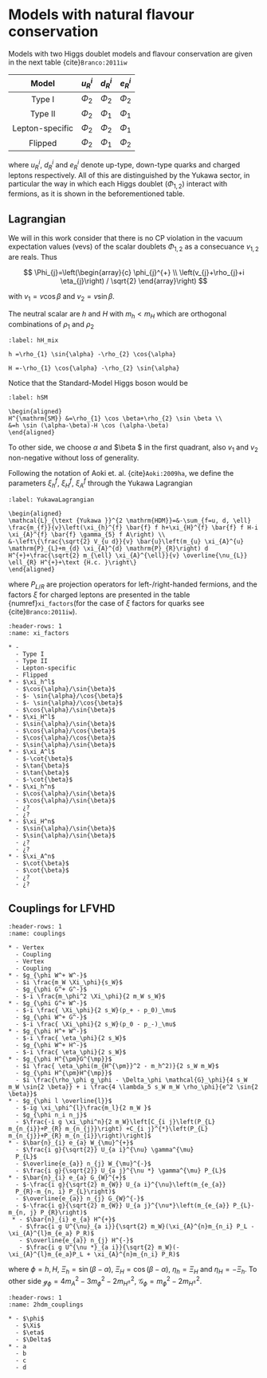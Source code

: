# Models with natural flavour conservation

Models with two Higgs doublet models and flavour conservation are given in the next table {cite}`Branco:2011iw`


|    **Model**     |  $u_{R}^{i}$   | $d_{R}^{i}$  |  $e_{R}^{i}$   |
| :------------:   | :-------------: |:------------: | :-------------: |
| Type I           | $\Phi_{2}$ | $\Phi_{2}$ | $\Phi_{2}$ | 
| Type II          | $\Phi_{2}$ | $\Phi_{1}$ | $\Phi_{1}$ | 
|  Lepton-specific | $\Phi_{2}$ | $\Phi_{2}$ | $\Phi_{1}$ | 
|      Flipped     | $\Phi_{2}$ | $\Phi_{1}$ | $\Phi_{2}$ | 

where $u_{R}^{i}$, $d_{R}^{i}$ and $e_{R}^{i}$ denote up-type, down-type quarks and charged leptons respectively. All of this are distinguished by the Yukawa sector, in particular the way in which each Higgs doublet ($\Phi_{1,2}$) interact with fermions, as it is shown in the beforementioned table. 

## Lagrangian

We will in this work consider that there is no CP violation in the vacuum expectation values (vevs) of the scalar doublets $\Phi_{1,2}$ as a consecuance $v_{1,2}$ are reals. Thus

$$
\Phi_{j}=\left(\begin{array}{c}
\phi_{j}^{+} \\
\left(v_{j}+\rho_{j}+i \eta_{j}\right) / \sqrt{2}
\end{array}\right)
$$

with $v_1 = v \cos{\beta}$ and $v_2 = v \sin{\beta}$. 

The neutral scalar are $h$ and $H$ with $m_h < m_H$ which are orthogonal combinations of $\rho_1$ and $\rho_2$ 

```{math}
:label: hH_mix

h =\rho_{1} \sin{\alpha} -\rho_{2} \cos{\alpha}

H =-\rho_{1} \cos{\alpha} -\rho_{2} \sin{\alpha}
```

Notice that the Standard-Model Higgs boson would be

```{math}
:label: hSM

\begin{aligned}
H^{\mathrm{SM}} &=\rho_{1} \cos \beta+\rho_{2} \sin \beta \\
&=h \sin (\alpha-\beta)-H \cos (\alpha-\beta)
\end{aligned}
```

To other side, we choose $\alpha$ and $\beta $ in the first quadrant, also $v_1$ and $v_2$ non-negative without loss of generality. 

Following the notation of Aoki et. al. {cite}`Aoki:2009ha`, we define the parameters $\xi_h^f$, $\xi_H^f$, $\xi_A^f$ through the Yukawa Lagrangian

```{math}
:label: YukawaLagrangian

\begin{aligned}
\mathcal{L}_{\text {Yukawa }}^{2 \mathrm{HDM}}=&-\sum_{f=u, d, \ell} \frac{m_{f}}{v}\left(\xi_{h}^{f} \bar{f} f h+\xi_{H}^{f} \bar{f} f H-i \xi_{A}^{f} \bar{f} \gamma_{5} f A\right) \\
&-\left\{\frac{\sqrt{2} V_{u d}}{v} \bar{u}\left(m_{u} \xi_{A}^{u} \mathrm{P}_{L}+m_{d} \xi_{A}^{d} \mathrm{P}_{R}\right) d H^{+}+\frac{\sqrt{2} m_{\ell} \xi_{A}^{\ell}}{v} \overline{\nu_{L}} \ell_{R} H^{+}+\text {H.c. }\right\}
\end{aligned}
```

where $P_{L/R}$ are projection operators for left-/right-handed fermions, and the factors $\xi$ for charged leptons are presented in the table  {numref}`xi_factors`(for the case of $\xi$ factors for quarks see {cite}`Branco:2011iw`).

```{list-table}
:header-rows: 1
:name: xi_factors

* - 
  - Type I 
  - Type II
  - Lepton-specific
  - Flipped 
* - $\xi_h^l$
  - $\cos{\alpha}/\sin{\beta}$
  - $- \sin{\alpha}/\cos{\beta}$
  - $- \sin{\alpha}/\cos{\beta}$
  - $\cos{\alpha}/\sin{\beta}$
* - $\xi_H^l$
  - $\sin{\alpha}/\sin{\beta}$
  - $\cos{\alpha}/\cos{\beta}$
  - $\cos{\alpha}/\cos{\beta}$
  - $\sin{\alpha}/\sin{\beta}$
* - $\xi_A^l$
  - $-\cot{\beta}$
  - $\tan{\beta}$
  - $\tan{\beta}$
  - $-\cot{\beta}$
* - $\xi_h^n$
  - $\cos{\alpha}/\sin{\beta}$
  - $\cos{\alpha}/\sin{\beta}$
  - ¿?
  - ¿?
* - $\xi_H^n$
  - $\sin{\alpha}/\sin{\beta}$
  - $\sin{\alpha}/\sin{\beta}$
  - ¿?
  - ¿?
* - $\xi_A^n$
  - $\cot{\beta}$
  - $\cot{\beta}$
  - ¿?
  - ¿?
```

## Couplings for LFVHD

```{list-table}
:header-rows: 1
:name: couplings

* - Vertex
  - Coupling
  - Vertex
  - Coupling
* - $g_{\phi W^+ W^-}$
  - $i \frac{m_W \Xi_\phi}{s_W}$
  - $g_{\phi G^+ G^-}$
  - $-i \frac{m_\phi^2 \Xi_\phi}{2 m_W s_W}$
* - $g_{\phi G^+ W^-}$
  - $-i \frac{ \Xi_\phi}{2 s_W}(p_+ - p_0)_\mu$
  - $g_{\phi W^+ G^-}$
  - $-i \frac{ \Xi_\phi}{2 s_W}(p_0 - p_-)_\mu$
* - $g_{\phi H^+ W^-}$
  - $-i \frac{ \eta_\phi}{2 s_W}$
  - $g_{\phi W^+ H^-}$
  - $-i \frac{ \eta_\phi}{2 s_W}$
* - $g_{\phi H^{\pm}G^{\mp}}$
  - $i \frac{ \eta_\phi(m_{H^{\pm}}^2 - m_h^2)}{2 s_W m_W}$
  - $g_{\phi H^{\pm}H^{\mp}}$
  - $i \frac{\rho_\phi g_\phi - \Delta_\phi \mathcal{G}_\phi}{4 s_W m_W \sin{2 \beta}} + i \frac{4 \lambda_5 s_W m_W \rho_\phi}{e^2 \sin{2 \beta}}$
* - $g_{\phi l \overline{l}}$
  - $-ig \xi_\phi^{l}\frac{m_l}{2 m_W }$
  - $g_{\phi n_i n_j}$
  - $\frac{-i g \xi_\phi^n}{2 m_W}\left[C_{i j}\left(P_{L} m_{n_{i}}+P_{R} m_{n_{j}}\right) +C_{i j}^{*}\left(P_{L} m_{n_{j}}+P_{R} m_{n_{i}}\right)\right]$
* - $\bar{n}_{i} e_{a} W_{\mu}^{+}$
  - $\frac{i g}{\sqrt{2}} U_{a i}^{\nu} \gamma^{\mu}
  P_{L}$
  - $\overline{e_{a}} n_{j} W_{\mu}^{-}$
  - $\frac{i g}{\sqrt{2}} U_{a j}^{\nu *} \gamma^{\mu} P_{L}$
* - $\bar{n}_{i} e_{a} G_{W}^{+}$
  - $-\frac{i g}{\sqrt{2} m_{W}} U_{a i}^{\nu}\left(m_{e_{a}}
  P_{R}-m_{n, i} P_{L}\right)$
  - $\overline{e_{a}} n_{j} G_{W}^{-}$
  - $-\frac{i g}{\sqrt{2} m_{W}} U_{a j}^{\nu*}\left(m_{e_{a}} P_{L}-m_{n, j} P_{R}\right)$
 * - $\bar{n}_{i} e_{a} H^{+}$
   - $\frac{i g U^{\nu}_{a i}}{\sqrt{2} m_W}(\xi_{A}^{n}m_{n_i} P_L -  \xi_{A}^{l}m_{e_a} P_R)$
   - $\overline{e_{a}} n_{j} H^{-}$
   - $\frac{i g U^{\nu *}_{a i}}{\sqrt{2} m_W}(-  \xi_{A}^{l}m_{e_a}P_L + \xi_{A}^{n}m_{n_i} P_R)$
```
where $\phi = h,H$, $\Xi_h = \sin{(\beta - \alpha)}$, $\Xi_H = \cos{(\beta - \alpha)}$, $\eta_h = \Xi_H$ and $\eta_H =-\Xi_h$. To other side $\mathcal{g}_\phi =4 m_A^2 -3 m_\phi^2-2 m_{H^\pm}^2$, $\mathcal{G}_\phi = m_\phi^2 - 2 m_{H^\pm}^2$.

```{list-table}
:header-rows: 1
:name: 2hdm_couplings

* - $\phi$
  - $\Xi$
  - $\eta$
  - $\Delta$
* - a
  - b
  - c
  - d
```
